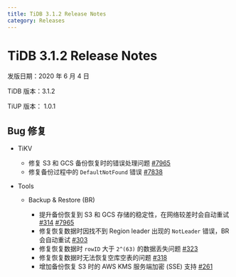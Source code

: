 ```yaml
---
title: TiDB 3.1.2 Release Notes
category: Releases
---
```


# TiDB 3.1.2 Release Notes

发版日期：2020 年 6 月 4 日

TiDB 版本：3.1.2

TiUP 版本： 1.0.1

## Bug 修复

+ TiKV

    - 修复 S3 和 GCS 备份恢复时的错误处理问题 [#7965](https://github.com/tikv/tikv/pull/7965)
    - 修复备份过程中的 `DefaultNotFound` 错误 [#7838](https://github.com/tikv/tikv/pull/7938)

+ Tools

    - Backup & Restore (BR)

        - 提升备份恢复到 S3 和 GCS 存储的稳定性，在网络较差时会自动重试 [#314](https://github.com/pingcap/br/pull/314) [#7965](https://github.com/tikv/tikv/pull/7965)
        - 修复恢复数据时因找不到 Region leader 出现的 `NotLeader` 错误，BR 会自动重试 [#303](https://github.com/pingcap/br/pull/303)
        - 修复恢复数据时 `rowID` 大于 `2^(63)` 的数据丢失问题 [#323](https://github.com/pingcap/br/pull/323)
        - 修复恢复数据时无法恢复空库空表的问题 [#318](https://github.com/pingcap/br/pull/318)
        - 增加备份恢复 S3 时的 AWS KMS 服务端加密 (SSE) 支持 [#261](https://github.com/pingcap/br/pull/261)
